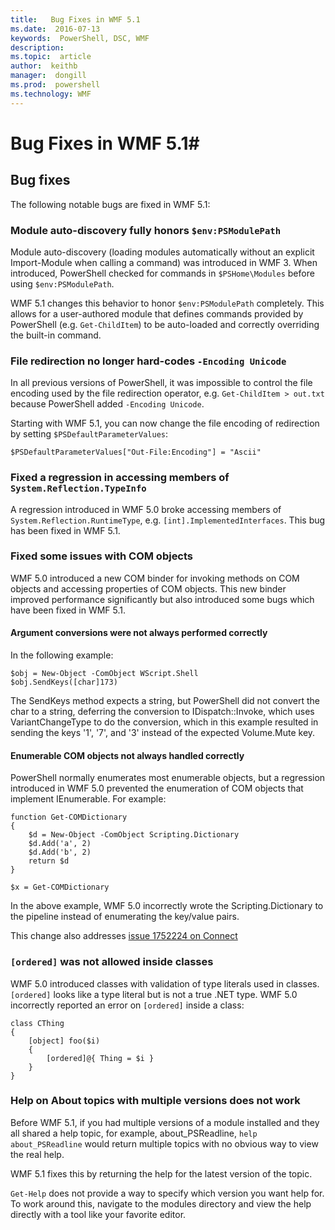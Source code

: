 ```yaml
---
title:   Bug Fixes in WMF 5.1 
ms.date:  2016-07-13
keywords:  PowerShell, DSC, WMF
description:  
ms.topic:  article
author:  keithb
manager:  dongill
ms.prod:  powershell
ms.technology: WMF
---
```


# Bug Fixes in WMF 5.1#

## Bug fixes ##

The following notable bugs are fixed in WMF 5.1:

### Module auto-discovery fully honors `$env:PSModulePath` ###

Module auto-discovery (loading modules automatically without an explicit Import-Module when calling a command)
was introduced in WMF 3. 
When introduced, PowerShell checked for commands in `$PSHome\Modules` before using `$env:PSModulePath`.

WMF 5.1 changes this behavior to honor `$env:PSModulePath` completely. 
This allows for a user-authored module that defines commands provided by PowerShell (e.g. `Get-ChildItem`) to be auto-loaded and correctly overriding the built-in command.

### File redirection no longer hard-codes `-Encoding Unicode` ###

In all previous versions of PowerShell, it was impossible to control the file encoding used by the file
redirection operator, e.g. `Get-ChildItem > out.txt` because PowerShell added `-Encoding Unicode`.

Starting with WMF 5.1, you can now change the file encoding of redirection by setting `$PSDefaultParameterValues`:

```
$PSDefaultParameterValues["Out-File:Encoding"] = "Ascii"
```

### Fixed a regression in accessing members of `System.Reflection.TypeInfo` ###

A regression introduced in WMF 5.0 broke accessing members of `System.Reflection.RuntimeType`, e.g. `[int].ImplementedInterfaces`.
This bug has been fixed in WMF 5.1.


### Fixed some issues with COM objects ###

WMF 5.0 introduced a new COM binder for invoking methods on COM objects and accessing properties of COM objects. 
This new binder improved performance significantly but also introduced some bugs which have been fixed in WMF 5.1.

#### Argument conversions were not always performed correctly ####

In the following example:

```
$obj = New-Object -ComObject WScript.Shell
$obj.SendKeys([char]173)
```

The SendKeys method expects a string, but PowerShell did not convert the char to a string, deferring the conversion
to IDispatch::Invoke, which uses VariantChangeType to do the conversion, which in this example resulted in sending
the keys '1', '7', and '3' instead of the expected Volume.Mute key.

#### Enumerable COM objects not always handled correctly ####

PowerShell normally enumerates most enumerable objects, but a regression introduced in WMF 5.0 prevented the enumeration
of COM objects that implement IEnumerable.  For example:

```
function Get-COMDictionary
{
    $d = New-Object -ComObject Scripting.Dictionary
    $d.Add('a', 2)
    $d.Add('b', 2)
    return $d
}

$x = Get-COMDictionary
```

In the above example, WMF 5.0 incorrectly wrote the Scripting.Dictionary to the pipeline instead of enumerating the key/value pairs.

This change also addresses [issue 1752224 on Connect](https://connect.microsoft.com/PowerShell/feedback/details/1752224)

### `[ordered]` was not allowed inside classes ###

WMF 5.0 introduced classes with validation of type literals used in classes.  
`[ordered]` looks like a type literal but is not a true .NET type. 
WMF 5.0 incorrectly reported an error on `[ordered]` inside a class:

```
class CThing
{
    [object] foo($i)
    {
        [ordered]@{ Thing = $i }
    }
}
```


### Help on About topics with multiple versions does not work ###

Before WMF 5.1, if you had multiple versions of a module installed and they all shared a help topic,
for example, about_PSReadline, `help about_PSReadline` would return multiple topics with no obvious way
to view the real help.

WMF 5.1 fixes this by returning the help for the latest version of the topic.

`Get-Help` does not provide a way to specify which version you want help for. 
To work around this, navigate to the modules directory and view the help directly with a tool like your favorite editor. 
